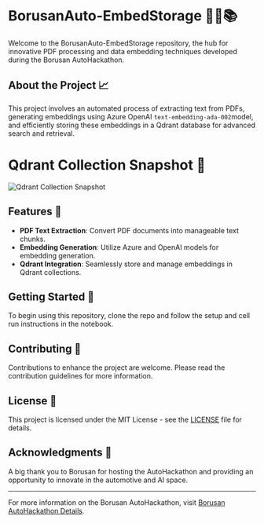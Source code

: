 # BorusanAuto-EmbedStorage 🚗💡📚

Welcome to the BorusanAuto-EmbedStorage repository, the hub for innovative PDF processing and data embedding techniques developed during the Borusan AutoHackathon.

## About the Project 📈
This project involves an automated process of extracting text from PDFs, generating embeddings using Azure OpenAI ``text-embedding-ada-002``model, and efficiently storing these embeddings in a Qdrant database for advanced search and retrieval.

# Qdrant Collection Snapshot 📘

![Qdrant Collection Snapshot](https://github.com/Teknofest-Nane-Limon/Borusan.AutoHack-QdrantEmbed/assets/83168207/b5b77ad5-26d0-4ed9-99f3-8babb1fd197a)


## Features 🌟
- **PDF Text Extraction**: Convert PDF documents into manageable text chunks.
- **Embedding Generation**: Utilize Azure and OpenAI models for embedding generation.
- **Qdrant Integration**: Seamlessly store and manage embeddings in Qdrant collections.

## Getting Started 🚀
To begin using this repository, clone the repo and follow the setup and cell run instructions in the notebook.

## Contributing 🤝
Contributions to enhance the project are welcome. Please read the contribution guidelines for more information.

## License 📄
This project is licensed under the MIT License - see the [LICENSE](LICENSE) file for details.

## Acknowledgments 🙌
A big thank you to Borusan for hosting the AutoHackathon and providing an opportunity to innovate in the automotive and AI space.

---

For more information on the Borusan AutoHackathon, visit [Borusan AutoHackathon Details](https://coderspace.io/etkinlikler/auto-hack/).
